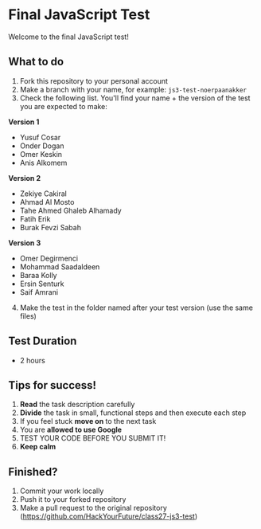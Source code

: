 # Final JavaScript Test

Welcome to the final JavaScript test!

## What to do

1. Fork this repository to your personal account
2. Make a branch with your name, for example: `js3-test-noerpaanakker`
3. Check the following list. You'll find your name + the version of the test you are expected to make:

**Version 1**

- Yusuf Cosar
- Onder Dogan
- Omer Keskin
- Anis Alkomem

**Version 2**

- Zekiye Cakiral
- Ahmad Al Mosto
- Tahe Ahmed Ghaleb Alhamady
- Fatih Erik
- Burak Fevzi Sabah

**Version 3**

- Omer Degirmenci
- Mohammad Saadaldeen
- Baraa Kolly
- Ersin Senturk
- Saif Amrani

4. Make the test in the folder named after your test version (use the same files)

## Test Duration

- 2 hours

## Tips for success!

1. **Read** the task description carefully
2. **Divide** the task in small, functional steps and then execute each step
3. If you feel stuck **move on** to the next task
4. You are **allowed to use Google**
5. TEST YOUR CODE BEFORE YOU SUBMIT IT!
6. **Keep calm**

## Finished?

1. Commit your work locally
2. Push it to your forked repository
3. Make a pull request to the original repository (https://github.com/HackYourFuture/class27-js3-test)
